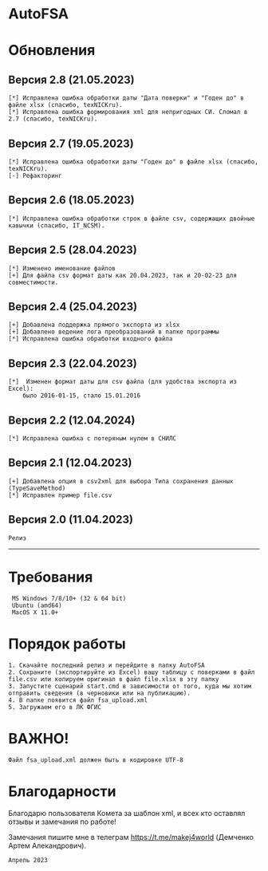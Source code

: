 # AutoFSA

Обновления
=
## Версия 2.8 (21.05.2023)
	[*] Исправлена ошибка обработки даты "Дата поверки" и "Годен до" в файле xlsx (спасибо, texNICKru).
	[*] Исправлена ошибка формирования xml для непригодных СИ. Сломал в 2.7 (спасибо, texNICKru).
## Версия 2.7 (19.05.2023)
	[*] Исправлена ошибка обработки даты "Годен до" в файле xlsx (спасибо, texNICKru).
	[-] Рефакторинг
## Версия 2.6 (18.05.2023)
	[*] Исправлена ошибка обработки строк в файле csv, содержащих двойные кавычки (спасибо, IT_NCSM).
## Версия 2.5 (28.04.2023)
	[*] Изменено именование файлов
	[+] Для файла csv формат даты как 20.04.2023, так и 20-02-23 для совместимости.
## Версия 2.4 (25.04.2023)
	[+] Добавлена поддержка прямого экспорта из xlsx
	[+] Добавлено ведение лога преобразований в папке программы
	[*] Исправлена ошибка обработки входного файла
## Версия 2.3 (22.04.2023)
	[*]  Изменен формат даты для csv файла (для удобства экспорта из Excel): 
		было 2016-01-15, стало 15.01.2016	 
##  Версия 2.2 (12.04.2024)
	[*] Исправлена ошибка с потеряным нулем в СНИЛС
##  Версия 2.1 (12.04.2023)
	[+] Добавлена опция в сsv2xml для выбора Типа сохранения данных (TypeSaveMethod)
	[*] Исправлен пример file.csv

##  Версия 2.0 (11.04.2023)
	Релиз
----
Требования
=
~~~~~
 MS Windows 7/8/10+ (32 & 64 bit)
 Ubuntu (amd64)
 MacOS X 11.0+
~~~~~
Порядок работы
=
	1. Скачайте последний релиз и перейдите в папку AutoFSA
	2. Сохраните (экспортируйте из Excel) вашу таблицу с поверками в файл file.csv или копируем оригинал в файл file.xlsx в эту папку
	3. Запустите сценарий start.cmd в зависимости от того, куда мы хотим отправить сведения (в черновики или на публикацию).
	4. В папке появится файл fsa_upload.xml	
	5. Загружаем его в ЛК ФГИС

ВАЖНО! 
=
	Файл fsa_upload.xml должен быть в кодировке UTF-8

Благодарности
=
Благодарю пользователя Комета за шаблон xml, и всех кто оставлял отзывы и замечания по работе!

Замечания пишите мне в телеграм https://t.me/makej4world (Демченко Артем Алекандрович).

	Апрель 2023